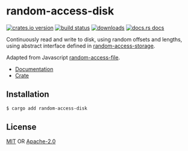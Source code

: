# random-access-disk
[![crates.io version][1]][2] [![build status][3]][4]
[![downloads][5]][6] [![docs.rs docs][7]][8]

Continuously read and write to disk, using random offsets and lengths,
using abstract interface defined in
[random-access-storage](https://github.com/datrs/random-access-storage).

Adapted from Javascript
[random-access-file](https://github.com/random-access-storage/random-access-file/).

- [Documentation][8]
- [Crate][2]

## Installation
```sh
$ cargo add random-access-disk
```

## License
[MIT](./LICENSE-MIT) OR [Apache-2.0](./LICENSE-APACHE)

[1]: https://img.shields.io/crates/v/random-access-disk.svg?style=flat-square
[2]: https://crates.io/crates/random-access-disk
[3]: https://img.shields.io/travis/datrs/random-access-disk.svg?style=flat-square
[4]: https://travis-ci.org/datrs/random-access-disk
[5]: https://img.shields.io/crates/d/random-access-disk.svg?style=flat-square
[6]: https://crates.io/crates/random-access-disk
[7]: https://docs.rs/random-access-disk/badge.svg
[8]: https://docs.rs/random-access-disk
